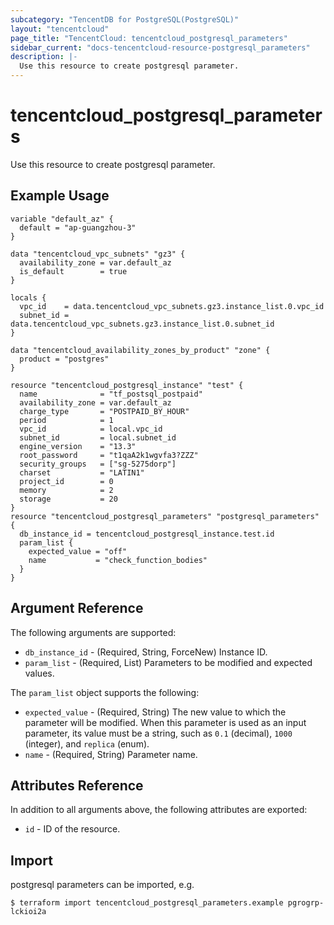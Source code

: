 ```yaml
---
subcategory: "TencentDB for PostgreSQL(PostgreSQL)"
layout: "tencentcloud"
page_title: "TencentCloud: tencentcloud_postgresql_parameters"
sidebar_current: "docs-tencentcloud-resource-postgresql_parameters"
description: |-
  Use this resource to create postgresql parameter.
---
```


# tencentcloud_postgresql_parameters

Use this resource to create postgresql parameter.

## Example Usage

```hcl
variable "default_az" {
  default = "ap-guangzhou-3"
}

data "tencentcloud_vpc_subnets" "gz3" {
  availability_zone = var.default_az
  is_default        = true
}

locals {
  vpc_id    = data.tencentcloud_vpc_subnets.gz3.instance_list.0.vpc_id
  subnet_id = data.tencentcloud_vpc_subnets.gz3.instance_list.0.subnet_id
}

data "tencentcloud_availability_zones_by_product" "zone" {
  product = "postgres"
}

resource "tencentcloud_postgresql_instance" "test" {
  name              = "tf_postsql_postpaid"
  availability_zone = var.default_az
  charge_type       = "POSTPAID_BY_HOUR"
  period            = 1
  vpc_id            = local.vpc_id
  subnet_id         = local.subnet_id
  engine_version    = "13.3"
  root_password     = "t1qaA2k1wgvfa3?ZZZ"
  security_groups   = ["sg-5275dorp"]
  charset           = "LATIN1"
  project_id        = 0
  memory            = 2
  storage           = 20
}
resource "tencentcloud_postgresql_parameters" "postgresql_parameters" {
  db_instance_id = tencentcloud_postgresql_instance.test.id
  param_list {
    expected_value = "off"
    name           = "check_function_bodies"
  }
}
```

## Argument Reference

The following arguments are supported:

* `db_instance_id` - (Required, String, ForceNew) Instance ID.
* `param_list` - (Required, List) Parameters to be modified and expected values.

The `param_list` object supports the following:

* `expected_value` - (Required, String) The new value to which the parameter will be modified. When this parameter is used as an input parameter, its value must be a string, such as `0.1` (decimal), `1000` (integer), and `replica` (enum).
* `name` - (Required, String) Parameter name.

## Attributes Reference

In addition to all arguments above, the following attributes are exported:

* `id` - ID of the resource.



## Import

postgresql parameters can be imported, e.g.

```
$ terraform import tencentcloud_postgresql_parameters.example pgrogrp-lckioi2a
```

